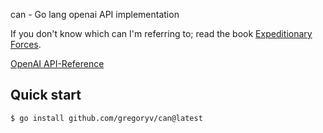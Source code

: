 can - Go lang openai API implementation

If you don't know which can I'm referring to; read the book
[Expeditionary Forces](https://www.goodreads.com/book/show/3361793-expeditionary-forces).

[OpenAI API-Reference](https://platform.openai.com/docs/api-reference)

## Quick start

    $ go install github.com/gregoryv/can@latest
